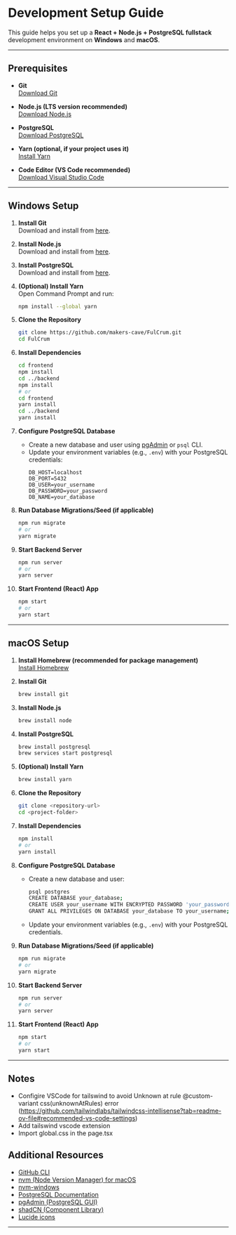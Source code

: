 # Development Setup Guide

This guide helps you set up a **React + Node.js + PostgreSQL fullstack** development environment on **Windows** and **macOS**.

---

## Prerequisites

- **Git**  
    [Download Git](https://git-scm.com/downloads)

- **Node.js (LTS version recommended)**  
    [Download Node.js](https://nodejs.org/en/download/)

- **PostgreSQL**  
    [Download PostgreSQL](https://www.postgresql.org/download/)

- **Yarn (optional, if your project uses it)**  
    [Install Yarn](https://classic.yarnpkg.com/en/docs/install/)

- **Code Editor (VS Code recommended)**  
    [Download Visual Studio Code](https://code.visualstudio.com/Download)

---

## Windows Setup

1. **Install Git**  
    Download and install from [here](https://git-scm.com/download/win).

2. **Install Node.js**  
    Download and install from [here](https://nodejs.org/en/download/).

3. **Install PostgreSQL**  
    Download and install from [here](https://www.postgresql.org/download/windows/).

4. **(Optional) Install Yarn**  
    Open Command Prompt and run:  
    ```sh
    npm install --global yarn
    ```

5. **Clone the Repository**  
    ```sh
    git clone https://github.com/makers-cave/FulCrum.git
    cd FulCrum
    ```

6. **Install Dependencies**  
    ```sh
    cd frontend
    npm install
    cd ../backend
    npm install
    # or
    cd frontend
    yarn install
    cd ../backend
    yarn install
    ```

7. **Configure PostgreSQL Database**  
    - Create a new database and user using [pgAdmin](https://www.pgadmin.org/download/) or `psql` CLI.
    - Update your environment variables (e.g., `.env`) with your PostgreSQL credentials:
      ```
      DB_HOST=localhost
      DB_PORT=5432
      DB_USER=your_username
      DB_PASSWORD=your_password
      DB_NAME=your_database
      ```

8. **Run Database Migrations/Seed (if applicable)**  
    ```sh
    npm run migrate
    # or
    yarn migrate
    ```

9. **Start Backend Server**  
    ```sh
    npm run server
    # or
    yarn server
    ```

10. **Start Frontend (React) App**  
    ```sh
    npm start
    # or
    yarn start
    ```

---

## macOS Setup

1. **Install Homebrew (recommended for package management)**  
    [Install Homebrew](https://brew.sh/)

2. **Install Git**  
    ```sh
    brew install git
    ```

3. **Install Node.js**  
    ```sh
    brew install node
    ```

4. **Install PostgreSQL**  
    ```sh
    brew install postgresql
    brew services start postgresql
    ```

5. **(Optional) Install Yarn**  
    ```sh
    brew install yarn
    ```

6. **Clone the Repository**  
    ```sh
    git clone <repository-url>
    cd <project-folder>
    ```

7. **Install Dependencies**  
    ```sh
    npm install
    # or
    yarn install
    ```

8. **Configure PostgreSQL Database**  
    - Create a new database and user:
      ```sh
      psql postgres
      CREATE DATABASE your_database;
      CREATE USER your_username WITH ENCRYPTED PASSWORD 'your_password';
      GRANT ALL PRIVILEGES ON DATABASE your_database TO your_username;
      ```
    - Update your environment variables (e.g., `.env`) with your PostgreSQL credentials.

9. **Run Database Migrations/Seed (if applicable)**  
    ```sh
    npm run migrate
    # or
    yarn migrate
    ```

10. **Start Backend Server**  
    ```sh
    npm run server
    # or
    yarn server
    ```

11. **Start Frontend (React) App**  
    ```sh
    npm start
    # or
    yarn start
    ```

---
## Notes
- Configire VSCode for tailswind to avoid Unknown at rule @custom-variant css(unknownAtRules) error (https://github.com/tailwindlabs/tailwindcss-intellisense?tab=readme-ov-file#recommended-vs-code-settings) 
- Add tailswind vscode extension
- Import global.css in the page.tsx
## Additional Resources

- [GitHub CLI](https://cli.github.com/)
- [nvm (Node Version Manager) for macOS](https://github.com/nvm-sh/nvm)
- [nvm-windows](https://github.com/coreybutler/nvm-windows)
- [PostgreSQL Documentation](https://www.postgresql.org/docs/)
- [pgAdmin (PostgreSQL GUI)](https://www.pgadmin.org/)
- [shadCN (Component Library)](https://ui.shadcn.com/)
- [Lucide icons](https://lucide.dev/)
---